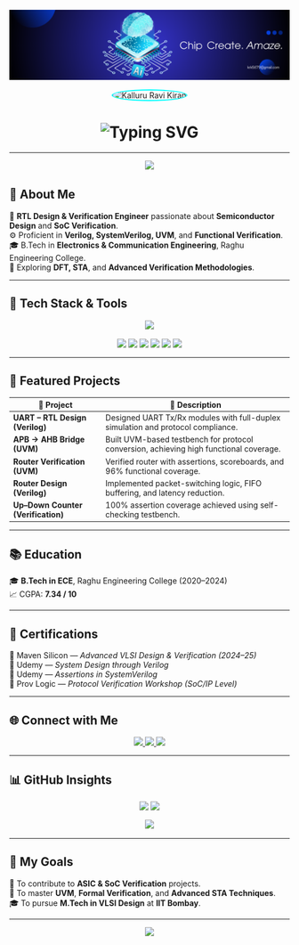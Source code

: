 <!-- 🌟 Futuristic Gradient Banner -->
<p align="center">
  <img src="https://github.com/RaviKiran5689/RaviKiran5689/blob/main/banner.png" alt="Kalluru Ravi Kiran | VLSI Design Engineer" width="1000"/>
</p>

<!-- 🧑 Profile Image -->
<p align="center">
  <img src="https://avatars.githubusercontent.com/RaviKiran5689" width="150" height="150" style="border-radius:50%; border: 2px solid #00ffff;" alt="Kalluru Ravi Kiran"/>
</p>

<!-- ⚡ Header -->
<h1 align="center">
  <img src="https://readme-typing-svg.demolab.com?font=Orbitron&size=28&pause=1000&color=00FFFF&center=true&vCenter=true&width=600&lines=Hi+👋,+I'm+Kalluru+Ravi+Kiran;VLSI+Design+Verification+Engineer;RTL+Design+%7C+SystemVerilog+%7C+UVM;Welcome+to+my+Tech+Universe!+🚀" alt="Typing SVG" />
</h1>

---

<!-- 🌌 Gradient Divider -->
<p align="center">
  <img src="https://capsule-render.vercel.app/api?type=waving&color=00FFFF&height=100&section=header"/>
</p>

## 🧠 About Me  
💼 **RTL Design & Verification Engineer** passionate about **Semiconductor Design** and **SoC Verification**.  
⚙️ Proficient in **Verilog, SystemVerilog, UVM**, and **Functional Verification**.  
🎓 B.Tech in **Electronics & Communication Engineering**, Raghu Engineering College.  
🚀 Exploring **DFT, STA**, and **Advanced Verification Methodologies**.  

---

## 🧰 Tech Stack & Tools  

<p align="center">
  <img src="https://skillicons.dev/icons?i=linux,git,c,java,python,vscode&theme=dark" />
</p>

<p align="center">
  <img src="https://img.shields.io/badge/Verilog-%2300599C.svg?style=for-the-badge&logoColor=white"/>
  <img src="https://img.shields.io/badge/SystemVerilog-%2300599C.svg?style=for-the-badge"/>
  <img src="https://img.shields.io/badge/UVM-EDA-blue?style=for-the-badge"/>
  <img src="https://img.shields.io/badge/DFT-yellow?style=for-the-badge"/>
  <img src="https://img.shields.io/badge/Vivado-orange?style=for-the-badge"/>
  <img src="https://img.shields.io/badge/QuestaSim-darkblue?style=for-the-badge"/>
</p>

---

## 🧩 Featured Projects  

| 🧠 Project | 📘 Description |
|------------|----------------|
| **UART – RTL Design (Verilog)** | Designed UART Tx/Rx modules with full-duplex simulation and protocol compliance. |
| **APB → AHB Bridge (UVM)** | Built UVM-based testbench for protocol conversion, achieving high functional coverage. |
| **Router Verification (UVM)** | Verified router with assertions, scoreboards, and 96% functional coverage. |
| **Router Design (Verilog)** | Implemented packet-switching logic, FIFO buffering, and latency reduction. |
| **Up–Down Counter (Verification)** | 100% assertion coverage achieved using self-checking testbench. |

---

## 📚 Education  
🎓 **B.Tech in ECE**, Raghu Engineering College (2020–2024)  
📈 CGPA: **7.34 / 10**

---

## 🧾 Certifications  
🏅 Maven Silicon — *Advanced VLSI Design & Verification (2024–25)*  
🏅 Udemy — *System Design through Verilog*  
🏅 Udemy — *Assertions in SystemVerilog*  
🏅 Prov Logic — *Protocol Verification Workshop (SoC/IP Level)*  

---

## 🌐 Connect with Me  

<p align="center">
  <a href="https://linkedin.com/in/kalluru-ravi-kiran-b02338217" target="_blank">
    <img src="https://img.shields.io/badge/LinkedIn-00BFFF?style=for-the-badge&logo=linkedin&logoColor=white"/>
  </a>
  <a href="mailto:krk5679@gmail.com">
    <img src="https://img.shields.io/badge/Gmail-FF4B4B?style=for-the-badge&logo=gmail&logoColor=white"/>
  </a>
  <a href="https://github.com/RaviKiran5689">
    <img src="https://img.shields.io/badge/GitHub-171515?style=for-the-badge&logo=github&logoColor=white"/>
  </a>
</p>

---

## 📊 GitHub Insights  

<p align="center">
  <img src="https://github-readme-stats.vercel.app/api?username=RaviKiran5689&show_icons=true&theme=radical&border_color=00FFFF" width="48%">
  <img src="https://github-readme-streak-stats.herokuapp.com?user=RaviKiran5689&theme=radical&border_color=00FFFF" width="48%">
</p>

<p align="center">
  <img src="https://github-readme-activity-graph.vercel.app/graph?username=RaviKiran5689&theme=react-dark&bg_color=000000&color=00FFFF&line=00FFFF&point=FFFFFF&hide_border=true" width="95%"/>
</p>

---

## 🎯 My Goals  
🚩 To contribute to **ASIC & SoC Verification** projects.  
📘 To master **UVM**, **Formal Verification**, and **Advanced STA Techniques**.  
🎓 To pursue **M.Tech in VLSI Design** at **IIT Bombay**.  

---

<p align="center">
  <img src="https://capsule-render.vercel.app/api?type=waving&color=00FFFF&height=100&section=footer"/>
</p>

